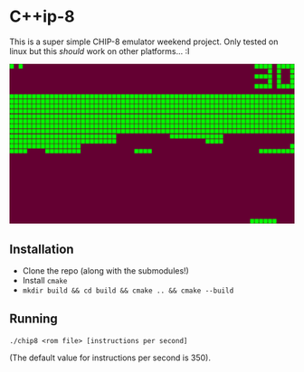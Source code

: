# C++ip-8
This is a super simple CHIP-8 emulator weekend project.
Only tested on linux but this *should* work on other platforms... :I

!["Brick screenshot"](res/screenshot.png?raw=true)

## Installation
- Clone the repo (along with the submodules!)
- Install `cmake`
- `mkdir build && cd build && cmake .. && cmake --build`

## Running
`./chip8 <rom file> [instructions per second]`

(The default value for instructions per second is 350).